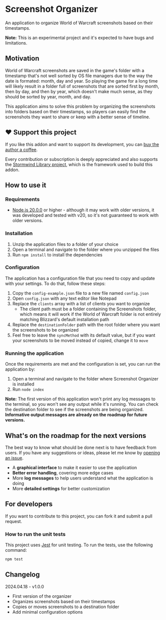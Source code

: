 # Screenshot Organizer

An application to organize World of Warcraft screenshots based on their 
timestamps.

**Note:** This is an experimental project and it's expected to have bugs and
limitations.

## Motivation

World of Warcraft screenshots are saved in the game's folder with a 
timestamp that's not well sorted by OS file managers due to the way the
date is formated: month, day and year. So playing the game for a long time
will likely result in a folder full of screenshots that are sorted first by
month, then by day, and then by year, which doesn't make much sense, as
they should be sorted by year, month, and day.

This application aims to solve this problem by organizing the screenshots
into folders based on their timestamps, so players can easily find the
screenshots they want to share or keep with a better sense of timeline.

## ❤️ Support this project

If you like this addon and want to support its development, you can
[buy the author a coffee](https://github.com/sponsors/adrianocastro189).

Every contribution or subscription is deeply appreciated and also supports
the [Stormwind Library project](https://github.com/adrianocastro189/stormwind-library),
which is the framework used to build this addon.

## How to use it

### Requirements

* [Node.js 20.0.0](https://nodejs.org/) or higher - although it may work 
with older versions, it was developed and tested with v20, so it's not
guaranteed to work with older versions.

### Installation

1. Unzip the application files to a folder of your choice
1. Open a terminal and navigate to the folder where you unzipped the files
1. Run `npm install` to install the dependencies

### Configuration

The application has a configuration file that you need to copy and update
with your settings. To do that, follow these steps:

1. Copy the `config-example.json` file to a new file named `config.json`
1. Open `config.json` with any text editor like Notepad
1. Replace the `clients` array with a list of clients you want to organize
   * The client path must be a folder containing the Screenshots folder,    
     which means it will work if the World of Warcraft folder is not 
     entirely matching Blizzard's default installation path
1. Replace the `destinationFolder` path with the root folder where you want
   the screenshots to be organized
1. Feel free to leave the `syncMethod` with its default value, but if you
   want your screenshots to be moved instead of copied, change it to `move`

### Running the application

Once the requirements are met and the configuration is set, you can run the
application by:

1. Open a terminal and navigate to the folder where Screenshot Organizer is
installed
1. Run `node index`

**Note:** The first version of this application won't print any log messages
to the terminal, so you won't see any output while it's running. You can
check the destination folder to see if the screenshots are being organized.
**Informative output messages are already on the roadmap for future versions.**

## What's on the roadmap for the next versions

The best way to know what should be done next is to have feedback from 
users. If you have any suggestions or ideas, please let me know by
[opening an issue](https://github.com/adrianocastro189/screenshot-organizer/issues).

* A **graphical interface** to make it easier to use the application
* **Better error handling**, covering more edge cases
* More **log messages** to help users understand what the application is 
doing
* More **detailed settings** for better customization

## For developers

If you want to contribute to this project, you can fork it and submit a
pull request.

### How to run the unit tests

This project uses [Jest](https://jestjs.io/) for unit testing. To run the
tests, use the following command:

```bash
npm test
```

## Changelog

2024.04.18 - v1.0.0

* First version of the organizer
* Organizes screenshots based on their timestamps
* Copies or moves screenshots to a destination folder
* Add minimal configuration options